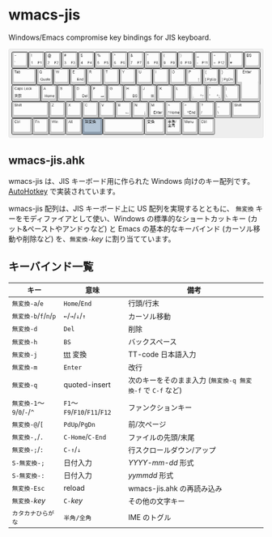 # wmacs-jis

Windows/Emacs compromise key bindings for JIS keyboard.

![wmacs-jis](img/keyboard-layout.png)

## wmacs-jis.ahk

wmacs-jis は、JIS キーボード用に作られた Windows 向けのキー配列です。
[AutoHotkey](https://www.autohotkey.com/) で実装されています。

wmacs-jis 配列は、JIS キーボード上に US 配列を実現するとともに、 `無変換` キーをモディファイアとして使い、Windows の標準的なショートカットキー (カット&ペーストやアンドゥなど) と Emacs の基本的なキーバインド (カーソル移動や削除など) を、`無変換-`*key* に割り当てています。

## キーバインド一覧

| キー | 意味 | 備考 |
|----|----|----|
| `無変換-a`/`e` | `Home`/`End` | 行頭/行末 |
| `無変換-b`/`f`/`n`/`p` | `←`/`→`/`↓`/`↑` | カーソル移動 |
| `無変換-d` | `Del` | 削除 |
| `無変換-h` | `BS` | バックスペース |
| `無変換-j` | [ttt](https://github.com/yoyuse/ttt) 変換 | TT-code 日本語入力 |
| `無変換-m` | `Enter` | 改行 |
| `無変換-q` | quoted-insert | 次のキーをそのまま入力 (`無変換-q 無変換-f` で `C-f` など) |
| `無変換-1`～`9`/`0`/`-`/`^` | `F1`～`F9`/`F10`/`F11`/`F12` | ファンクションキー |
| `無変換-@`/`[` | `PdUp`/`PgDn` | 前/次ページ |
| `無変換-,`/`.` | `C-Home`/`C-End` | ファイルの先頭/末尾 |
| `無変換-;`/`:` | `C-↑`/`↓` | 行スクロールダウン/アップ |
| `S-無変換-;` | 日付入力 | *YYYY-mm-dd* 形式 |
| `S-無変換-:` | 日付入力 | *yymmdd* 形式 |
| `無変換-Esc` | reload | wmacs-jis.ahk の再読み込み |
| `無変換-`*key* | `C-`*key* | その他の文字キー |
| `カタカナひらがな` | `半角/全角` | IME のトグル |
